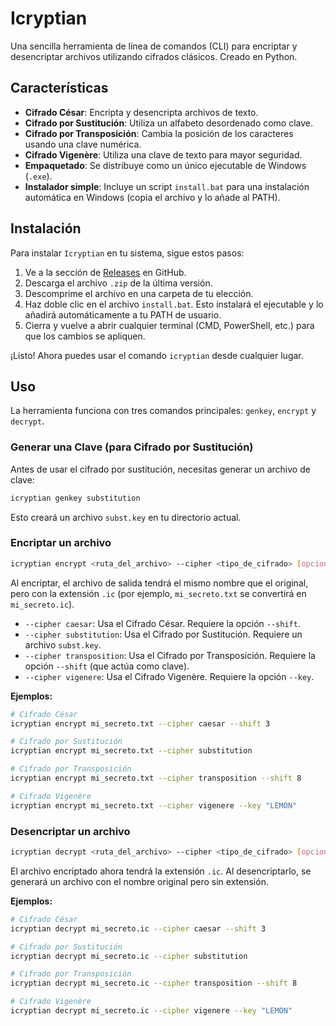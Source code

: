 # Icryptian

Una sencilla herramienta de línea de comandos (CLI) para encriptar y desencriptar archivos utilizando cifrados clásicos. Creado en Python.

## Características

- **Cifrado César**: Encripta y desencripta archivos de texto.
- **Cifrado por Sustitución**: Utiliza un alfabeto desordenado como clave.
- **Cifrado por Transposición**: Cambia la posición de los caracteres usando una clave numérica.
- **Cifrado Vigenère**: Utiliza una clave de texto para mayor seguridad.
- **Empaquetado**: Se distribuye como un único ejecutable de Windows (`.exe`).
- **Instalador simple**: Incluye un script `install.bat` para una instalación automática en Windows (copia el archivo y lo añade al PATH).

## Instalación

Para instalar `Icryptian` en tu sistema, sigue estos pasos:

1.  Ve a la sección de [Releases](https://github.com/Elabsurdo984/Icryptian/releases) en GitHub.
2.  Descarga el archivo `.zip` de la última versión.
3.  Descomprime el archivo en una carpeta de tu elección.
4.  Haz doble clic en el archivo `install.bat`. Esto instalará el ejecutable y lo añadirá automáticamente a tu PATH de usuario.
5.  Cierra y vuelve a abrir cualquier terminal (CMD, PowerShell, etc.) para que los cambios se apliquen.

¡Listo! Ahora puedes usar el comando `icryptian` desde cualquier lugar.

## Uso

La herramienta funciona con tres comandos principales: `genkey`, `encrypt` y `decrypt`.

### Generar una Clave (para Cifrado por Sustitución)

Antes de usar el cifrado por sustitución, necesitas generar un archivo de clave:

```sh
icryptian genkey substitution
```

Esto creará un archivo `subst.key` en tu directorio actual.

### Encriptar un archivo

```sh
icryptian encrypt <ruta_del_archivo> --cipher <tipo_de_cifrado> [opciones]
```

Al encriptar, el archivo de salida tendrá el mismo nombre que el original, pero con la extensión `.ic` (por ejemplo, `mi_secreto.txt` se convertirá en `mi_secreto.ic`).

- `--cipher caesar`: Usa el Cifrado César. Requiere la opción `--shift`.
- `--cipher substitution`: Usa el Cifrado por Sustitución. Requiere un archivo `subst.key`.
- `--cipher transposition`: Usa el Cifrado por Transposición. Requiere la opción `--shift` (que actúa como clave).
- `--cipher vigenere`: Usa el Cifrado Vigenère. Requiere la opción `--key`.

**Ejemplos:**
```sh
# Cifrado César
icryptian encrypt mi_secreto.txt --cipher caesar --shift 3

# Cifrado por Sustitución
icryptian encrypt mi_secreto.txt --cipher substitution

# Cifrado por Transposición
icryptian encrypt mi_secreto.txt --cipher transposition --shift 8

# Cifrado Vigenère
icryptian encrypt mi_secreto.txt --cipher vigenere --key "LEMON"
```

### Desencriptar un archivo

```sh
icryptian decrypt <ruta_del_archivo> --cipher <tipo_de_cifrado> [opciones]
```

El archivo encriptado ahora tendrá la extensión `.ic`. Al desencriptarlo, se generará un archivo con el nombre original pero sin extensión.

**Ejemplos:**
```sh
# Cifrado César
icryptian decrypt mi_secreto.ic --cipher caesar --shift 3

# Cifrado por Sustitución
icryptian decrypt mi_secreto.ic --cipher substitution

# Cifrado por Transposición
icryptian decrypt mi_secreto.ic --cipher transposition --shift 8

# Cifrado Vigenère
icryptian decrypt mi_secreto.ic --cipher vigenere --key "LEMON"
```
